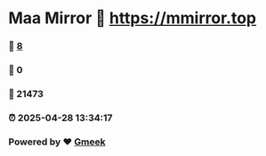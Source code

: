 # Maa Mirror :link: https://mmirror.top 
### :page_facing_up: [8](https://mmirror.top/tag.html) 
### :speech_balloon: 0 
### :hibiscus: 21473 
### :alarm_clock: 2025-04-28 13:34:17 
### Powered by :heart: [Gmeek](https://github.com/Meekdai/Gmeek)
